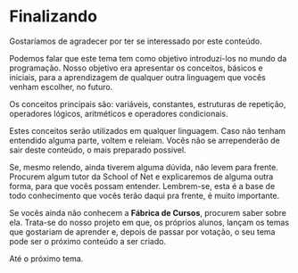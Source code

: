 # Finalizando

Gostaríamos de agradecer por ter se interessado por este conteúdo.

Podemos falar que este tema tem como objetivo introduzí-los no mundo da programação. Nosso objetivo era apresentar os conceitos, básicos e iniciais, para a aprendizagem de qualquer outra linguagem que vocês venham escolher, no futuro.

Os conceitos principais são: variáveis, constantes, estruturas de repetição, operadores lógicos, aritméticos e operadores condicionais.

Estes conceitos serão utilizados em qualquer linguagem. Caso não tenham entendido alguma parte, voltem e releiam. Vocês não se arrependerão de sair deste conteúdo, o mais preparado possível.

Se, mesmo relendo, ainda tiverem alguma dúvida, não levem para frente. Procurem algum tutor da School of Net e explicaremos de alguma outra forma, para que vocês possam entender. Lembrem-se, esta é a base de todo conhecimento que vocês terão daqui pra frente, é muito importante.

Se vocês ainda não conhecem a **Fábrica de Cursos**, procurem saber sobre ela. Trata-se do nosso projeto em que, os próprios alunos, lançam os temas que gostariam de aprender e, depois de passar por votação, o seu tema pode ser o próximo conteúdo a ser criado.

Até o próximo tema.